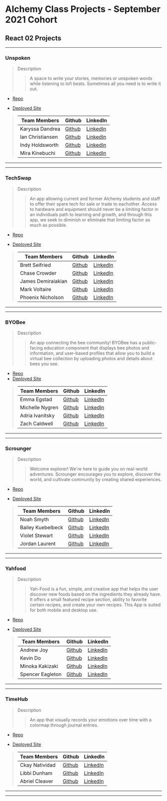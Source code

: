 # Alchemy Class Projects - September 2021 Cohort

## React 02 Projects

<!-- Second one week sprint, from concept through delivery, after week 7 in the program.  First full-stack app using ReactJS, Node, Express, PostgreSQL and RESTful API calls hitting a 3rd party API, on fully remote teams. -->

---

### Unspoken

> Description
>
> > A space to write your stories, memories or unspoken words while listening to lofi beats. Sometimes all you need is to write it out.

- [Repo](https://github.com/unspoken-project/unspoken)

- [Deployed Site](https://unspokenstories.netlify.app/)

> | Team Members     | Github                                       | LinkedIn                                                 |
> | ---------------- | -------------------------------------------- | -------------------------------------------------------- |
> | Karyssa Dandrea  | [Github](https://github.com/karyssa-dandrea) | [LinkedIn](https://www.linkedin.com/in/karyssa-dandrea/)      |
> | Ian Christiansen | [Github](https://github.com/ian-christiansen)                  | [LinkedIn](https://www.linkedin.com/in/ianchristiansen/) |    
> | Indy Holdsworth  | [Github](https://github.com/H-Indiana-Holdsworth)              | [LinkedIn](https://www.linkedin.com/in/h-indiana-holdsworth/)|
> | Mira Kinebuchi   | [Github](https://github.com/mira-kine)       | [LinkedIn](https://www.linkedin.com/in/mira-kinebuchi/)      |

---

---

### TechSwap

> Description
>
> > An app allowing current and former Alchemy students and staff to offer their spare tech for sale or trade to eachother. Access to hardware and equipment should never be a limiting factor in an individuals path to learning and growth, and through this app, we seek to diminish or eliminate that limiting factor as much as possible.

- [Repo](https://github.com/Alchemy-Tech-Swap/TechSwap)

- [Deployed Site](https://techswap.netlify.app/)

> | Team Members       | Github                                          | LinkedIn                                                    |
> | ------------------ | ----------------------------------------------- | ----------------------------------------------------------- |
> | Brett Seifried     | [Github](https://github.com/BrettSeifried)      | [LinkedIn](https://www.linkedin.com/in/brett-seifried/)     |
> | Chase Crowder      | [Github](https://github.com/Gcrowder93)         | [LinkedIn](https://www.linkedin.com/in/gregory-crowder/)    |
> | James Demiraiakian | [Github](https://github.com/james-demiraiakian) | [LinkedIn](https://www.linkedin.com/in/james-demiraiakian/) |
> | Mark Voltaire      | [Github](https://github.com/markjvoltaire)      | [LinkedIn](https://www.linkedin.com/in/mark-voltaire-4907091bb/)                                                |
> | Phoenix Nicholson  | [Github](https://github.com/phoenix-nicholson)  | [LinkedIn](https://www.linkedin.com/in/phoenix-nicholson/)  |

---

---

### BYOBee

> Description
>
> > An app connecting the bee community! BYOBee has a public-facing education component that displays bee photos and information, and user-based profiles that allow you to build a virtual bee collection by uploading photos and details about bees you see.

- [Repo](https://github.com/BYOBee-Project/BYOBee)
- [Deployed Site](https://byobee.netlify.app/)

> | Team Members    | Github                                       | LinkedIn                                                |
> | --------------- | -------------------------------------------- | ------------------------------------------------------- |
> | Emma Egstad     | [Github](https://github.com/emmaegstad)      | [LinkedIn](https://www.linkedin.com/in/emmaegstad)      |
> | Michelle Nygren | [Github](https://github.com/michellerenehey) | [LinkedIn](https://www.linkedin.com/in/michellenygren/) |
> | Adria Ivanitsky | [Github](https://github.com/adriaivanitsky)  | [LinkedIn](https://www.linkedin.com/in/adriaivanitsky)  |
> | Zach Caldwell   | [Github](https://github.com/zcaldwell)       | [LinkedIn](https://www.linkedin.com/in/zach-caldwell)   |

---

---

### Scrounger

> Description
>
> > Welcome explorer! We're here to guide you on real-world adventures. Scrounger encourages you to explore, discover the world, and cultivate community by creating shared experiences.

- [Repo](https://github.com/scavengers-club/scrounger)

- [Deployed Site](https://scrounger.netlify.app/)

> | Team Members      | Github                                   | LinkedIn                                                    |
> | ----------------- | ---------------------------------------- | ----------------------------------------------------------- |
> | Noah Smyth        | [Github](https://github.com/NoahDeltoroSmyth)               | [LinkedIn](https://www.linkedin.com/in/noahdeltorosmyth/) |
> | Bailey Kuebelbeck | [Github](https://github.com/baileykue)   | [LinkedIn](https://www.linkedin.com/in/bailey-kuebelbeck/)  |
> | Violet Stewart    | [Github](https://github.com/VioletKatrinStewart)                               | [LinkedIn](https://www.linkedin.com/in/violet-katrin-stewart/)                                                |
> | Jordan Laurent    | [Github](https://github.com/jlaurentpdx) | [LinkedIn](https://www.linkedin.com/in/jordan-laurent-pdx/) |

---

---

### Yahfood

> Description
>
> > Yah-Food is a fun, simple, and creative app that helps the user discover new foods based on the ingredients they already have. It offers a small featured recipe section, ability to favorite certain recipes, and create your own recipes. This App is suited for both mobile and desktop use.

- [Repo](https://github.com/Yah-food/Yahfood-final)

- [Deployed Site](https://hopeful-curie-14d366.netlify.app/)

> | Team Members     | Github                                        | LinkedIn                                                 |
> | ---------------- | --------------------------------------------- | -------------------------------------------------------- |
> | Andrew Joy       | [Github](https://github.com/ajoy267)                                    | [LinkedIn](https://www.linkedin.com/in/andrewjoy12/)                                             |
> | Kevin Do         | [Github](https://github.com/kevindo1)         | [LinkedIn](https://www.linkedin.com/in/kdo/)             |
> | Minoka Kakizaki  | [Github](https://github.com/kakizaki55)       | [LinkedIn](https://www.linkedin.com/in/minoka-kakizaki/) |
> | Spencer Eagleton | [Github](https://github.com/spencer-eagleton) | [LinkedIn](https://www.linkedin.com/in/spencer-eagleton/)                                             |

---

---

### TimeHub

> Description
>
> > An app that visually records your emotions over time with a colormap through journal entries.

- [Repo](https://github.com/Time-Hub-App/Time-Hub-App)

- [Deployed Site](https://time-hub-2.netlify.app/)

> | Team Members | Github     | LinkedIn     |
> | ------------ | ---------- | ------------ |
> |  Ckay Natividad         | [Github](https://github.com/ckaynatividad) | [LinkedIn](https://www.linkedin.com/in/ckaynatividad) |
> | Libbi Dunham         | [Github](https://github.com/Libbi-Dunham) | [LinkedIn](https://www.linkedin.com/in/libbi-dunham/) |
> | Abriel Cleaver         | [Github]() | [LinkedIn]() |


---

---





